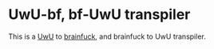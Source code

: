 # UwU-bf, bf-UwU transpiler 

This is a [UwU](https://esolangs.org/wiki/UwU) to [brainfuck](https://esolangs.org/wiki/Brainfuck), and brainfuck to UwU transpiler. 